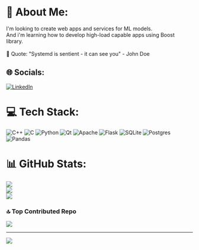 # 💫 About Me:
I'm looking to create web apps and services for ML models.<br>And i'm learning how to develop high-load capable apps using Boost library.
<br><br>🗿 Quote: "Systemd is sentient - it can see you" - John Doe

## 🌐 Socials:
[![LinkedIn](https://img.shields.io/badge/LinkedIn-%230077B5.svg?logo=linkedin&logoColor=white)](https://linkedin.com/in/anton-celeron) 

# 💻 Tech Stack:
![C++](https://img.shields.io/badge/c++-%2300599C.svg?style=for-the-badge&logo=c%2B%2B&logoColor=white) ![C](https://img.shields.io/badge/c-%2300599C.svg?style=for-the-badge&logo=c&logoColor=white) ![Python](https://img.shields.io/badge/python-3670A0?style=for-the-badge&logo=python&logoColor=ffdd54) ![Qt](https://img.shields.io/badge/Qt-%23217346.svg?style=for-the-badge&logo=Qt&logoColor=white) ![Apache](https://img.shields.io/badge/apache-%23D42029.svg?style=for-the-badge&logo=apache&logoColor=white) ![Flask](https://img.shields.io/badge/flask-%23000.svg?style=for-the-badge&logo=flask&logoColor=white) ![SQLite](https://img.shields.io/badge/sqlite-%2307405e.svg?style=for-the-badge&logo=sqlite&logoColor=white) ![Postgres](https://img.shields.io/badge/postgres-%23316192.svg?style=for-the-badge&logo=postgresql&logoColor=white) ![Pandas](https://img.shields.io/badge/pandas-%23150458.svg?style=for-the-badge&logo=pandas&logoColor=white)
# 📊 GitHub Stats:
![](https://github-readme-stats.vercel.app/api?username=Helther&theme=radical&hide_border=false&include_all_commits=true&count_private=false)<br/>
![](https://github-readme-streak-stats.herokuapp.com/?user=Helther&theme=radical&hide_border=false)<br/>
![](https://github-readme-stats.vercel.app/api/top-langs/?username=Helther&theme=radical&hide_border=false&include_all_commits=true&count_private=false&layout=compact)

### 🔝 Top Contributed Repo
![](https://github-contributor-stats.vercel.app/api?username=Helther&limit=5&theme=radical&combine_all_yearly_contributions=true)

---
[![](https://visitcount.itsvg.in/api?id=Helther&icon=5&color=0)](https://visitcount.itsvg.in)
